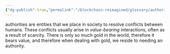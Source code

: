 ```yaml
---
{"dg-publish":true,"permalink":"/blockchain-reimagined/glossary/authority/","hide":true,"created":"2024-09-13T19:57:51.130+01:00","updated":"2024-12-28T10:46:38.045+00:00"}
---
```


authorities are entities that we place in society to resolve conflicts between humans. These conflicts usually arise in *value-bearing* interactions, often as a result of scarcity. There is only so much gold in the world, therefore it bears value, and therefore when dealing with gold, we reside to needing an authority. 
